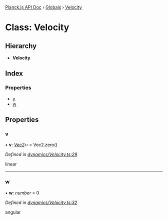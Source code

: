[Planck.js API Doc](../README.md) › [Globals](../globals.md) › [Velocity](velocity.md)

# Class: Velocity

## Hierarchy

* **Velocity**

## Index

### Properties

* [v](velocity.md#v)
* [w](velocity.md#w)

## Properties

###  v

• **v**: *[Vec2](vec2.md)‹›* = Vec2.zero()

*Defined in [dynamics/Velocity.ts:29](https://github.com/shakiba/planck.js/blob/1bc1208/src/dynamics/Velocity.ts#L29)*

linear

___

###  w

• **w**: *number* = 0

*Defined in [dynamics/Velocity.ts:32](https://github.com/shakiba/planck.js/blob/1bc1208/src/dynamics/Velocity.ts#L32)*

angular
